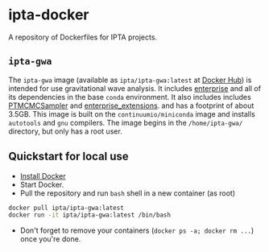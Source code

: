 # ipta-docker

A repository of Dockerfiles for IPTA projects.

## `ipta-gwa`

The `ipta-gwa` image (available as `ipta/ipta-gwa:latest` at [Docker Hub](https://hub.docker.com/r/ipta/ipta-gwa/)) is intended for use gravitational wave analysis.
It includes [enterprise](https://github.com/nanograv/enterprise) and all of its dependencies in the base `conda` environment.
It also includes includes [PTMCMCSampler](https://github.com/jellis18/PTMCMCSampler) and [enterprise_extensions](https://github.com/stevertaylor/enterprise_extensions).
and has a footprint of about 3.5GB.
This image is built on the `continuumio/miniconda` image and installs `autotools` and `gnu` compilers.
The image begins in the `/home/ipta-gwa/` directory, but only has a root user.


## Quickstart for local use

* [Install Docker](https://docs.docker.com/engine/installation)
* Start Docker.
* Pull the repository and run `bash` shell in a new container (as root)
```bash
docker pull ipta/ipta-gwa:latest
docker run -it ipta/ipta-gwa:latest /bin/bash
```
* Don't forget to remove your containers (`docker ps -a; docker rm ...`) once you're done.

